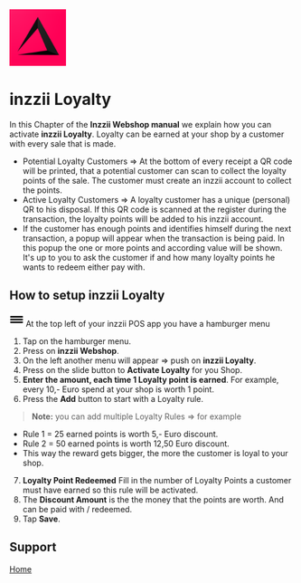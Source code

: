 <img src="../Assets/Pictures/play_store_512.png" alt="inzzii logo" width="100"/>

# inzzii Loyalty

In this Chapter of the **Inzzii Webshop manual** we explain how you can activate **inzzii Loyalty**. Loyalty can be earned at your shop by a customer with every sale that is made. 
* Potential Loyalty Customers => At the bottom of every receipt a QR code will be printed, that a potential customer can scan to collect the loyalty points of the sale. The customer must create an inzzii account to collect the points. 
* Active Loyalty Customers => A loyalty customer has a unique (personal) QR to his disposal. If this QR code is scanned at the register during the transaction, the loyalty points will be added to his inzzii account.
* If the customer has enough points and identifies himself during the next transaction, a popup will appear when the transaction is being paid. In this popup the one or more points and according value will be shown. It's up to you to ask the customer if and how many loyalty points he wants to redeem either pay with.

## How to setup inzzii Loyalty

<img src="../Assets/Pictures/Hmenu.png" alt="hamburgermenu" width="25" height="25"/> At the top left of your inzzii POS app you have a hamburger menu 
1. Tap on the hamburger menu.
2. Press on **inzzii Webshop**.
3. On the left another menu will appear => push on **inzzii Loyalty**.
4. Press on the slide button to **Activate Loyalty** for you Shop.
5. **Enter the amount, each time 1 Loyalty point is earned**. For example, every 10,- Euro spend at your shop is worth 1 point.
6. Press the **Add** button to start with a Loyalty rule.
> **Note:**  you can add multiple Loyalty Rules => for example 
* Rule 1 = 25 earned points is worth 5,- Euro discount.
* Rule 2 = 50 earned points is worth 12,50 Euro discount. 
* This way the reward gets bigger, the more the customer is loyal to your shop.
7. **Loyalty Point Redeemed** Fill in the number of Loyalty Points a customer must have earned so this rule will be activated. 
8. The **Discount Amount** is the the money that the points are worth. And can be paid with / redeemed.
9. Tap **Save**.


## Support
[Home](../index.md)